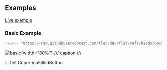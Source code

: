 ## Examples

[Live example](https://flet-controls-gallery.fly.dev/buttons/cupertinofilledbutton)

### Basic Example

```python
--8<-- "https://raw.githubusercontent.com/flet-dev/flet/refs/heads/docs/fix-links/sdk/python/examples/controls/cupertino-filled-button/basic.py"
```

![basic](https://raw.githubusercontent.com/flet-dev/flet/docs/fix-links/sdk/python/examples/controls/cupertino-filled-button/media/basic.png){width="80%"}
/// caption
///

::: flet.CupertinoFilledButton
